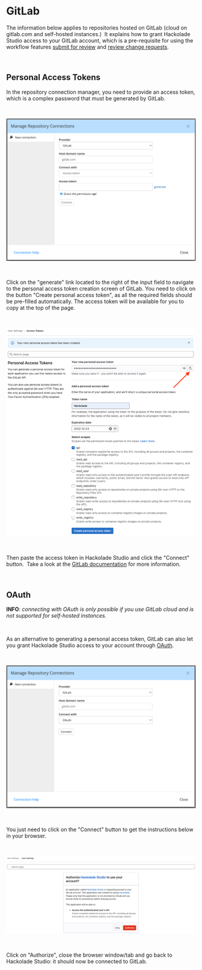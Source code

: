 # GitLab

The information below applies to repositories hosted on GitLab (cloud on gitlab.com and self-hosted instances.)&nbsp; It explains how to grant Hackolade Studio access to your GitLab account, which is a pre-requisite for using the workflow features [submit for review](<Submitforreview.md>) and [review change requests](<Reviewchangerequests.md>).

&nbsp;

## Personal Access Tokens

In the repository connection manager, you need to provide an access token, which is a complex password that must be generated by GitLab.

&nbsp;

![Image](<lib/NewItem7.png>)

&nbsp;

Click on the "generate" link located to the right of the input field to navigate to the personal access token creation screen of GitLab. You need to click on the button "Create personal access token", as all the required fields should be pre-filled automatically. The access token will be available for you to copy at the top of the page.

&nbsp;

![Image](<lib/NewItem6.png>)

&nbsp;

Then paste the access token in Hackolade Studio and click the "Connect" button.&nbsp; Take a look at the [GitLab documentation](<https://docs.gitlab.com/ee/user/profile/personal\_access\_tokens.html>) for more information.

&nbsp;

## OAuth

**INFO**: *connecting with OAuth is only possible if you use GitLab cloud and is not supported for self-hosted instances.*

&nbsp;

As an alternative to generating a personal access token, GitLab can also let you grant Hackolade Studio access to your account through [OAuth](<https://oauth.net/>).

&nbsp;

![Image](<lib/NewItem5.png>)

&nbsp;

You just need to click on the "Connect" button to get the instructions below in your browser.

&nbsp;

![Image](<lib/NewItem4.png>)

&nbsp;

Click on "Authorize", close the browser window/tab and go back to Hackolade Studio: it should now be connected to GitLab.

